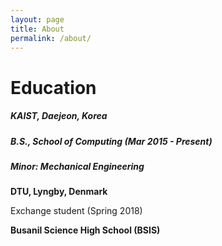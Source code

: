 ```yaml
---
layout: page
title: About
permalink: /about/
---
```


# Education

##### **KAIST, Daejeon, Korea**
##### B.S., School of Computing (Mar 2015 - Present)
##### Minor: Mechanical Engineering

**DTU, Lyngby, Denmark**

Exchange student (Spring 2018)

**Busanil Science High School (BSIS)**
